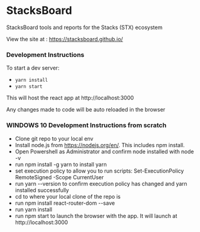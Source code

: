 # StacksBoard

StacksBoard tools and reports for the Stacks (STX) ecosystem

View the site at : https://stacksboard.github.io/

### Development Instructions

To start a dev server: 
* `yarn install`
* `yarn start`

This will host the react app at http://localhost:3000

Any changes made to code will be auto reloaded in the browser

### WINDOWS 10 Development Instructions from scratch

* Clone git repo to your local env
* Install node.js from https://nodejs.org/en/. This includes npm install.
* Open Powershell as Administrator and confirm node installed with node -v
* run npm install -g yarn to install yarn
* set execution policy to allow you to run scripts: Set-ExecutionPolicy RemoteSigned -Scope CurrentUser
* run yarn --version to confirm execution policy has changed and yarn installed successfully
* cd to where your local clone of the repo is
* run npm install react-router-dom --save
* run yarn install
* run npm start to launch the browser with the app. It will launch at http://localhost:3000
